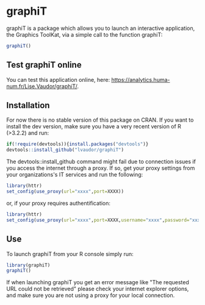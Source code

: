 # graphiT

graphiT is a package which allows you to launch an interactive application, the Graphics ToolKat, via a simple call to the function graphiT:

```r
graphiT()
```

## Test graphiT online

You can test this application online, here: https://analytics.huma-num.fr/Lise.Vaudor/graphiT/.

## Installation

For now there is no stable version of this package on CRAN. If you want to install the dev version, make sure you have a very recent version of R (>3.2.2) and run:

```r
if(!require(devtools)){install.packages("devtools")}
devtools::install_github("lvaudor/graphiT")
```

The devtools::install_github command might fail due to connection issues if you access the internet through a proxy. If so, get your proxy settings from your organizations's IT services and run the following:

```r
library(httr)
set_config(use_proxy(url="xxxx",port=XXXX))
```

or, if your proxy requires authentification:

```r
library(httr)
set_config(use_proxy(url="xxxx",port=XXXX,username="xxxx",password="xxxx"))
```

## Use

To launch graphiT from your R console simply run:

```r
library(graphiT)
graphiT()
```

If when launching graphiT you get an error message like "The requested URL could not be retrieved" please check your internet explorer options, and make sure you are not using a proxy for your local connection. 